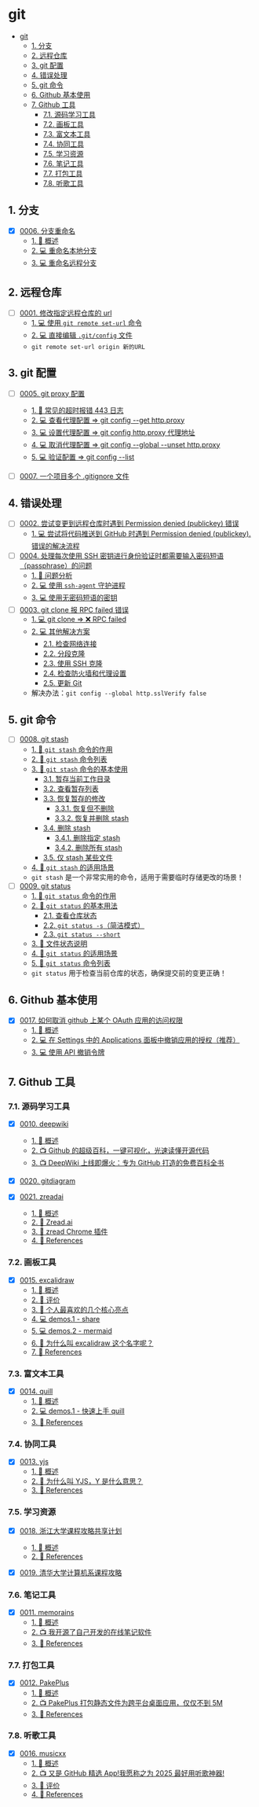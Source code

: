 # git

<!-- region:toc -->

- [git](#git)
  - [1. 分支](#1-分支)
  - [2. 远程仓库](#2-远程仓库)
  - [3. git 配置](#3-git-配置)
  - [4. 错误处理](#4-错误处理)
  - [5. git 命令](#5-git-命令)
  - [6. Github 基本使用](#6-github-基本使用)
  - [7. Github 工具](#7-github-工具)
    - [7.1. 源码学习工具](#71-源码学习工具)
    - [7.2. 画板工具](#72-画板工具)
    - [7.3. 富文本工具](#73-富文本工具)
    - [7.4. 协同工具](#74-协同工具)
    - [7.5. 学习资源](#75-学习资源)
    - [7.6. 笔记工具](#76-笔记工具)
    - [7.7. 打包工具](#77-打包工具)
    - [7.8. 听歌工具](#78-听歌工具)

<!-- endregion:toc -->

## 1. 分支

- [x] [0006. 分支重命名](https://github.com/Tdahuyou/TNotes.git-notes/tree/main/notes/0006.%20%E5%88%86%E6%94%AF%E9%87%8D%E5%91%BD%E5%90%8D/README.md)
  - [1. 📝 概述](https://github.com/Tdahuyou/TNotes.git-notes/tree/main/notes/0006.%20%E5%88%86%E6%94%AF%E9%87%8D%E5%91%BD%E5%90%8D/README.md#1--概述)
  - [2. 💻 重命名本地分支](https://github.com/Tdahuyou/TNotes.git-notes/tree/main/notes/0006.%20%E5%88%86%E6%94%AF%E9%87%8D%E5%91%BD%E5%90%8D/README.md#2--重命名本地分支)
  - [3. 💻 重命名远程分支](https://github.com/Tdahuyou/TNotes.git-notes/tree/main/notes/0006.%20%E5%88%86%E6%94%AF%E9%87%8D%E5%91%BD%E5%90%8D/README.md#3--重命名远程分支)

## 2. 远程仓库

- [ ] [0001. 修改指定远程仓库的 url](https://github.com/Tdahuyou/TNotes.git-notes/tree/main/notes/0001.%20%E4%BF%AE%E6%94%B9%E6%8C%87%E5%AE%9A%E8%BF%9C%E7%A8%8B%E4%BB%93%E5%BA%93%E7%9A%84%20url/README.md)
  - [1. 💻 使用 `git remote set-url` 命令](https://github.com/Tdahuyou/TNotes.git-notes/tree/main/notes/0001.%20%E4%BF%AE%E6%94%B9%E6%8C%87%E5%AE%9A%E8%BF%9C%E7%A8%8B%E4%BB%93%E5%BA%93%E7%9A%84%20url/README.md#1--使用-git-remote-set-url-命令)
  - [2. 💻 直接编辑 `.git/config` 文件](https://github.com/Tdahuyou/TNotes.git-notes/tree/main/notes/0001.%20%E4%BF%AE%E6%94%B9%E6%8C%87%E5%AE%9A%E8%BF%9C%E7%A8%8B%E4%BB%93%E5%BA%93%E7%9A%84%20url/README.md#2--直接编辑-gitconfig-文件)
  - `git remote set-url origin 新的URL`

## 3. git 配置

- [ ] [0005. git proxy 配置](https://github.com/Tdahuyou/TNotes.git-notes/tree/main/notes/0005.%20git%20proxy%20%E9%85%8D%E7%BD%AE/README.md)
  - [1. 📒 常见的超时报错 443 日志](https://github.com/Tdahuyou/TNotes.git-notes/tree/main/notes/0005.%20git%20proxy%20%E9%85%8D%E7%BD%AE/README.md#1--常见的超时报错-443-日志)
  - [2. 💻 查看代理配置 => git config --get http.proxy](https://github.com/Tdahuyou/TNotes.git-notes/tree/main/notes/0005.%20git%20proxy%20%E9%85%8D%E7%BD%AE/README.md#2--查看代理配置--git-config---get-httpproxy)
  - [3. 💻 设置代理配置 => git config http.proxy 代理地址](https://github.com/Tdahuyou/TNotes.git-notes/tree/main/notes/0005.%20git%20proxy%20%E9%85%8D%E7%BD%AE/README.md#3--设置代理配置--git-config-httpproxy-代理地址)
  - [4. 💻 取消代理配置 => git config --global --unset http.proxy](https://github.com/Tdahuyou/TNotes.git-notes/tree/main/notes/0005.%20git%20proxy%20%E9%85%8D%E7%BD%AE/README.md#4--取消代理配置--git-config---global---unset-httpproxy)
  - [5. 💻 验证配置 => git config --list](https://github.com/Tdahuyou/TNotes.git-notes/tree/main/notes/0005.%20git%20proxy%20%E9%85%8D%E7%BD%AE/README.md#5--验证配置--git-config---list)
- [ ] [0007. 一个项目多个 .gitignore 文件](https://github.com/Tdahuyou/TNotes.git-notes/tree/main/notes/0007.%20%E4%B8%80%E4%B8%AA%E9%A1%B9%E7%9B%AE%E5%A4%9A%E4%B8%AA%20.gitignore%20%E6%96%87%E4%BB%B6/README.md)


## 4. 错误处理

- [ ] [0002. 尝试变更到远程仓库时遇到 Permission denied (publickey) 错误](https://github.com/Tdahuyou/TNotes.git-notes/tree/main/notes/0002.%20%E5%B0%9D%E8%AF%95%E5%8F%98%E6%9B%B4%E5%88%B0%E8%BF%9C%E7%A8%8B%E4%BB%93%E5%BA%93%E6%97%B6%E9%81%87%E5%88%B0%20Permission%20denied%20(publickey)%20%E9%94%99%E8%AF%AF/README.md)
  - [1. 💻 尝试将代码推送到 GitHub 时遇到 Permission denied (publickey). 错误的解决流程](https://github.com/Tdahuyou/TNotes.git-notes/tree/main/notes/0002.%20%E5%B0%9D%E8%AF%95%E5%8F%98%E6%9B%B4%E5%88%B0%E8%BF%9C%E7%A8%8B%E4%BB%93%E5%BA%93%E6%97%B6%E9%81%87%E5%88%B0%20Permission%20denied%20(publickey)%20%E9%94%99%E8%AF%AF/README.md#1--尝试将代码推送到-github-时遇到-permission-denied-publickey-错误的解决流程)
- [ ] [0004. 处理每次使用 SSH 密钥进行身份验证时都需要输入密码短语（passphrase）的问题](https://github.com/Tdahuyou/TNotes.git-notes/tree/main/notes/0004.%20%E5%A4%84%E7%90%86%E6%AF%8F%E6%AC%A1%E4%BD%BF%E7%94%A8%20SSH%20%E5%AF%86%E9%92%A5%E8%BF%9B%E8%A1%8C%E8%BA%AB%E4%BB%BD%E9%AA%8C%E8%AF%81%E6%97%B6%E9%83%BD%E9%9C%80%E8%A6%81%E8%BE%93%E5%85%A5%E5%AF%86%E7%A0%81%E7%9F%AD%E8%AF%AD%EF%BC%88passphrase%EF%BC%89%E7%9A%84%E9%97%AE%E9%A2%98/README.md)
  - [1. 📒 问题分析](https://github.com/Tdahuyou/TNotes.git-notes/tree/main/notes/0004.%20%E5%A4%84%E7%90%86%E6%AF%8F%E6%AC%A1%E4%BD%BF%E7%94%A8%20SSH%20%E5%AF%86%E9%92%A5%E8%BF%9B%E8%A1%8C%E8%BA%AB%E4%BB%BD%E9%AA%8C%E8%AF%81%E6%97%B6%E9%83%BD%E9%9C%80%E8%A6%81%E8%BE%93%E5%85%A5%E5%AF%86%E7%A0%81%E7%9F%AD%E8%AF%AD%EF%BC%88passphrase%EF%BC%89%E7%9A%84%E9%97%AE%E9%A2%98/README.md#1--问题分析)
  - [2. 💻 使用 `ssh-agent` 守护进程](https://github.com/Tdahuyou/TNotes.git-notes/tree/main/notes/0004.%20%E5%A4%84%E7%90%86%E6%AF%8F%E6%AC%A1%E4%BD%BF%E7%94%A8%20SSH%20%E5%AF%86%E9%92%A5%E8%BF%9B%E8%A1%8C%E8%BA%AB%E4%BB%BD%E9%AA%8C%E8%AF%81%E6%97%B6%E9%83%BD%E9%9C%80%E8%A6%81%E8%BE%93%E5%85%A5%E5%AF%86%E7%A0%81%E7%9F%AD%E8%AF%AD%EF%BC%88passphrase%EF%BC%89%E7%9A%84%E9%97%AE%E9%A2%98/README.md#2--使用-ssh-agent-守护进程)
  - [3. 💻 使用无密码短语的密钥](https://github.com/Tdahuyou/TNotes.git-notes/tree/main/notes/0004.%20%E5%A4%84%E7%90%86%E6%AF%8F%E6%AC%A1%E4%BD%BF%E7%94%A8%20SSH%20%E5%AF%86%E9%92%A5%E8%BF%9B%E8%A1%8C%E8%BA%AB%E4%BB%BD%E9%AA%8C%E8%AF%81%E6%97%B6%E9%83%BD%E9%9C%80%E8%A6%81%E8%BE%93%E5%85%A5%E5%AF%86%E7%A0%81%E7%9F%AD%E8%AF%AD%EF%BC%88passphrase%EF%BC%89%E7%9A%84%E9%97%AE%E9%A2%98/README.md#3--使用无密码短语的密钥)
- [ ] [0003. git clone 报 RPC failed 错误](https://github.com/Tdahuyou/TNotes.git-notes/tree/main/notes/0003.%20git%20clone%20%E6%8A%A5%20RPC%20failed%20%E9%94%99%E8%AF%AF/README.md)
  - [1. 💻 git clone => ❌ RPC failed](https://github.com/Tdahuyou/TNotes.git-notes/tree/main/notes/0003.%20git%20clone%20%E6%8A%A5%20RPC%20failed%20%E9%94%99%E8%AF%AF/README.md#1--git-clone---rpc-failed)
  - [2. 💻 其他解决方案](https://github.com/Tdahuyou/TNotes.git-notes/tree/main/notes/0003.%20git%20clone%20%E6%8A%A5%20RPC%20failed%20%E9%94%99%E8%AF%AF/README.md#2--其他解决方案)
    - [2.1. 检查网络连接](https://github.com/Tdahuyou/TNotes.git-notes/tree/main/notes/0003.%20git%20clone%20%E6%8A%A5%20RPC%20failed%20%E9%94%99%E8%AF%AF/README.md#21-检查网络连接)
    - [2.2. 分段克隆](https://github.com/Tdahuyou/TNotes.git-notes/tree/main/notes/0003.%20git%20clone%20%E6%8A%A5%20RPC%20failed%20%E9%94%99%E8%AF%AF/README.md#22-分段克隆)
    - [2.3. 使用 SSH 克隆](https://github.com/Tdahuyou/TNotes.git-notes/tree/main/notes/0003.%20git%20clone%20%E6%8A%A5%20RPC%20failed%20%E9%94%99%E8%AF%AF/README.md#23-使用-ssh-克隆)
    - [2.4. 检查防火墙和代理设置](https://github.com/Tdahuyou/TNotes.git-notes/tree/main/notes/0003.%20git%20clone%20%E6%8A%A5%20RPC%20failed%20%E9%94%99%E8%AF%AF/README.md#24-检查防火墙和代理设置)
    - [2.5. 更新 Git](https://github.com/Tdahuyou/TNotes.git-notes/tree/main/notes/0003.%20git%20clone%20%E6%8A%A5%20RPC%20failed%20%E9%94%99%E8%AF%AF/README.md#25-更新-git)
  - 解决办法：`git config --global http.sslVerify false`

## 5. git 命令

- [ ] [0008. git stash](https://github.com/Tdahuyou/TNotes.git-notes/tree/main/notes/0008.%20git%20stash/README.md)
  - [1. 📒 `git stash` 命令的作用](https://github.com/Tdahuyou/TNotes.git-notes/tree/main/notes/0008.%20git%20stash/README.md#1--git-stash-命令的作用)
  - [2. 📒 `git stash` 命令列表](https://github.com/Tdahuyou/TNotes.git-notes/tree/main/notes/0008.%20git%20stash/README.md#2--git-stash-命令列表)
  - [3. 📒 `git stash` 命令的基本使用](https://github.com/Tdahuyou/TNotes.git-notes/tree/main/notes/0008.%20git%20stash/README.md#3--git-stash-命令的基本使用)
    - [3.1. 暂存当前工作目录](https://github.com/Tdahuyou/TNotes.git-notes/tree/main/notes/0008.%20git%20stash/README.md#31-暂存当前工作目录)
    - [3.2. 查看暂存列表](https://github.com/Tdahuyou/TNotes.git-notes/tree/main/notes/0008.%20git%20stash/README.md#32-查看暂存列表)
    - [3.3. 恢复暂存的修改](https://github.com/Tdahuyou/TNotes.git-notes/tree/main/notes/0008.%20git%20stash/README.md#33-恢复暂存的修改)
      - [3.3.1. 恢复但不删除](https://github.com/Tdahuyou/TNotes.git-notes/tree/main/notes/0008.%20git%20stash/README.md#331-恢复但不删除)
      - [3.3.2. 恢复并删除 stash](https://github.com/Tdahuyou/TNotes.git-notes/tree/main/notes/0008.%20git%20stash/README.md#332-恢复并删除-stash)
    - [3.4. 删除 stash](https://github.com/Tdahuyou/TNotes.git-notes/tree/main/notes/0008.%20git%20stash/README.md#34-删除-stash)
      - [3.4.1. 删除指定 stash](https://github.com/Tdahuyou/TNotes.git-notes/tree/main/notes/0008.%20git%20stash/README.md#341-删除指定-stash)
      - [3.4.2. 删除所有 stash](https://github.com/Tdahuyou/TNotes.git-notes/tree/main/notes/0008.%20git%20stash/README.md#342-删除所有-stash)
    - [3.5. 仅 stash 某些文件](https://github.com/Tdahuyou/TNotes.git-notes/tree/main/notes/0008.%20git%20stash/README.md#35-仅-stash-某些文件)
  - [4. 📒 `git stash` 的适用场景](https://github.com/Tdahuyou/TNotes.git-notes/tree/main/notes/0008.%20git%20stash/README.md#4--git-stash-的适用场景)
  - `git stash` 是一个非常实用的命令，适用于需要临时存储更改的场景！
- [ ] [0009. git status](https://github.com/Tdahuyou/TNotes.git-notes/tree/main/notes/0009.%20git%20status/README.md)
  - [1. 📒 `git status` 命令的作用](https://github.com/Tdahuyou/TNotes.git-notes/tree/main/notes/0009.%20git%20status/README.md#1--git-status-命令的作用)
  - [2. 📒 `git status` 的基本用法](https://github.com/Tdahuyou/TNotes.git-notes/tree/main/notes/0009.%20git%20status/README.md#2--git-status-的基本用法)
    - [2.1. 查看仓库状态](https://github.com/Tdahuyou/TNotes.git-notes/tree/main/notes/0009.%20git%20status/README.md#21-查看仓库状态)
    - [2.2. `git status -s`（简洁模式）](https://github.com/Tdahuyou/TNotes.git-notes/tree/main/notes/0009.%20git%20status/README.md#22-git-status--s简洁模式)
    - [2.3. `git status --short`](https://github.com/Tdahuyou/TNotes.git-notes/tree/main/notes/0009.%20git%20status/README.md#23-git-status---short)
  - [3. 📒 文件状态说明](https://github.com/Tdahuyou/TNotes.git-notes/tree/main/notes/0009.%20git%20status/README.md#3--文件状态说明)
  - [4. 📒 `git status` 的适用场景](https://github.com/Tdahuyou/TNotes.git-notes/tree/main/notes/0009.%20git%20status/README.md#4--git-status-的适用场景)
  - [5. 📒 `git status` 命令列表](https://github.com/Tdahuyou/TNotes.git-notes/tree/main/notes/0009.%20git%20status/README.md#5--git-status-命令列表)
  - `git status` 用于检查当前仓库的状态，确保提交前的变更正确！

## 6. Github 基本使用

- [x] [0017. 如何取消 github 上某个 OAuth 应用的访问权限](https://github.com/Tdahuyou/TNotes.git-notes/tree/main/notes/0017.%20%E5%A6%82%E4%BD%95%E5%8F%96%E6%B6%88%20github%20%E4%B8%8A%E6%9F%90%E4%B8%AA%20OAuth%20%E5%BA%94%E7%94%A8%E7%9A%84%E8%AE%BF%E9%97%AE%E6%9D%83%E9%99%90/README.md)
  - [1. 📝 概述](https://github.com/Tdahuyou/TNotes.git-notes/tree/main/notes/0017.%20%E5%A6%82%E4%BD%95%E5%8F%96%E6%B6%88%20github%20%E4%B8%8A%E6%9F%90%E4%B8%AA%20OAuth%20%E5%BA%94%E7%94%A8%E7%9A%84%E8%AE%BF%E9%97%AE%E6%9D%83%E9%99%90/README.md#1--概述)
  - [2. 💻 在 Settings 中的 Applications 面板中撤销应用的授权（推荐）](https://github.com/Tdahuyou/TNotes.git-notes/tree/main/notes/0017.%20%E5%A6%82%E4%BD%95%E5%8F%96%E6%B6%88%20github%20%E4%B8%8A%E6%9F%90%E4%B8%AA%20OAuth%20%E5%BA%94%E7%94%A8%E7%9A%84%E8%AE%BF%E9%97%AE%E6%9D%83%E9%99%90/README.md#2--在-settings-中的-applications-面板中撤销应用的授权推荐)
  - [3. 💻 使用 API 撤销令牌](https://github.com/Tdahuyou/TNotes.git-notes/tree/main/notes/0017.%20%E5%A6%82%E4%BD%95%E5%8F%96%E6%B6%88%20github%20%E4%B8%8A%E6%9F%90%E4%B8%AA%20OAuth%20%E5%BA%94%E7%94%A8%E7%9A%84%E8%AE%BF%E9%97%AE%E6%9D%83%E9%99%90/README.md#3--使用-api-撤销令牌)

## 7. Github 工具

### 7.1. 源码学习工具

- [x] [0010. deepwiki](https://github.com/Tdahuyou/TNotes.git-notes/tree/main/notes/0010.%20deepwiki/README.md)
  - [1. 📝 概述](https://github.com/Tdahuyou/TNotes.git-notes/tree/main/notes/0010.%20deepwiki/README.md#1--概述)
  - [2. 📺 Github 的超级百科，一键可视化，光速读懂开源代码](https://github.com/Tdahuyou/TNotes.git-notes/tree/main/notes/0010.%20deepwiki/README.md#2--github-的超级百科一键可视化光速读懂开源代码)
  - [3. 📺 DeepWiki 上线即爆火：专为 GitHub 打造的免费百科全书](https://github.com/Tdahuyou/TNotes.git-notes/tree/main/notes/0010.%20deepwiki/README.md#3--deepwiki-上线即爆火专为-github-打造的免费百科全书)
- [x] [0020. gitdiagram](https://github.com/Tdahuyou/TNotes.git-notes/tree/main/notes/0020.%20gitdiagram/README.md)

- [x] [0021. zreadai](https://github.com/Tdahuyou/TNotes.git-notes/tree/main/notes/0021.%20zreadai/README.md)
  - [1. 📝 概述](https://github.com/Tdahuyou/TNotes.git-notes/tree/main/notes/0021.%20zreadai/README.md#1--概述)
  - [2. 📒 Zread.ai](https://github.com/Tdahuyou/TNotes.git-notes/tree/main/notes/0021.%20zreadai/README.md#2--zreadai)
  - [3. 📒 zread Chrome 插件](https://github.com/Tdahuyou/TNotes.git-notes/tree/main/notes/0021.%20zreadai/README.md#3--zread-chrome-插件)
  - [4. 🔗 References](https://github.com/Tdahuyou/TNotes.git-notes/tree/main/notes/0021.%20zreadai/README.md#4--references)

### 7.2. 画板工具

- [x] [0015. excalidraw](https://github.com/Tdahuyou/TNotes.git-notes/tree/main/notes/0015.%20excalidraw/README.md)
  - [1. 📝 概述](https://github.com/Tdahuyou/TNotes.git-notes/tree/main/notes/0015.%20excalidraw/README.md#1--概述)
  - [2. 🫧 评价](https://github.com/Tdahuyou/TNotes.git-notes/tree/main/notes/0015.%20excalidraw/README.md#2--评价)
  - [3. 📒 个人最喜欢的几个核心亮点](https://github.com/Tdahuyou/TNotes.git-notes/tree/main/notes/0015.%20excalidraw/README.md#3--个人最喜欢的几个核心亮点)
  - [4. 💻 demos.1 - share](https://github.com/Tdahuyou/TNotes.git-notes/tree/main/notes/0015.%20excalidraw/README.md#4--demos1---share)
  - [5. 💻 demos.2 - mermaid](https://github.com/Tdahuyou/TNotes.git-notes/tree/main/notes/0015.%20excalidraw/README.md#5--demos2---mermaid)
  - [6. 🤔 为什么叫 excalidraw 这个名字呢？](https://github.com/Tdahuyou/TNotes.git-notes/tree/main/notes/0015.%20excalidraw/README.md#6--为什么叫-excalidraw-这个名字呢)
  - [7. 🔗 References](https://github.com/Tdahuyou/TNotes.git-notes/tree/main/notes/0015.%20excalidraw/README.md#7--references)

### 7.3. 富文本工具

- [x] [0014. quill](https://github.com/Tdahuyou/TNotes.git-notes/tree/main/notes/0014.%20quill/README.md)
  - [1. 📝 概述](https://github.com/Tdahuyou/TNotes.git-notes/tree/main/notes/0014.%20quill/README.md#1--概述)
  - [2. 💻 demos.1 - 快速上手 quill](https://github.com/Tdahuyou/TNotes.git-notes/tree/main/notes/0014.%20quill/README.md#2--demos1---快速上手-quill)
  - [3. 🔗 References](https://github.com/Tdahuyou/TNotes.git-notes/tree/main/notes/0014.%20quill/README.md#3--references)

### 7.4. 协同工具

- [x] [0013. yjs](https://github.com/Tdahuyou/TNotes.git-notes/tree/main/notes/0013.%20yjs/README.md)
  - [1. 📝 概述](https://github.com/Tdahuyou/TNotes.git-notes/tree/main/notes/0013.%20yjs/README.md#1--概述)
  - [2. 🤔 为什么叫 YJS，Y 是什么意思？](https://github.com/Tdahuyou/TNotes.git-notes/tree/main/notes/0013.%20yjs/README.md#2--为什么叫-yjsy-是什么意思)
  - [3. 🔗 References](https://github.com/Tdahuyou/TNotes.git-notes/tree/main/notes/0013.%20yjs/README.md#3--references)

### 7.5. 学习资源

- [x] [0018. 浙江大学课程攻略共享计划](https://github.com/Tdahuyou/TNotes.git-notes/tree/main/notes/0018.%20%E6%B5%99%E6%B1%9F%E5%A4%A7%E5%AD%A6%E8%AF%BE%E7%A8%8B%E6%94%BB%E7%95%A5%E5%85%B1%E4%BA%AB%E8%AE%A1%E5%88%92/README.md)
  - [1. 📝 概述](https://github.com/Tdahuyou/TNotes.git-notes/tree/main/notes/0018.%20%E6%B5%99%E6%B1%9F%E5%A4%A7%E5%AD%A6%E8%AF%BE%E7%A8%8B%E6%94%BB%E7%95%A5%E5%85%B1%E4%BA%AB%E8%AE%A1%E5%88%92/README.md#1--概述)
  - [2. 🔗 References](https://github.com/Tdahuyou/TNotes.git-notes/tree/main/notes/0018.%20%E6%B5%99%E6%B1%9F%E5%A4%A7%E5%AD%A6%E8%AF%BE%E7%A8%8B%E6%94%BB%E7%95%A5%E5%85%B1%E4%BA%AB%E8%AE%A1%E5%88%92/README.md#2--references)
- [x] [0019. 清华大学计算机系课程攻略](https://github.com/Tdahuyou/TNotes.git-notes/tree/main/notes/0019.%20%E6%B8%85%E5%8D%8E%E5%A4%A7%E5%AD%A6%E8%AE%A1%E7%AE%97%E6%9C%BA%E7%B3%BB%E8%AF%BE%E7%A8%8B%E6%94%BB%E7%95%A5/README.md)


### 7.6. 笔记工具

- [x] [0011. memorains](https://github.com/Tdahuyou/TNotes.git-notes/tree/main/notes/0011.%20memorains/README.md)
  - [1. 📝 概述](https://github.com/Tdahuyou/TNotes.git-notes/tree/main/notes/0011.%20memorains/README.md#1--概述)
  - [2. 📺 我开源了自己开发的在线笔记软件](https://github.com/Tdahuyou/TNotes.git-notes/tree/main/notes/0011.%20memorains/README.md#2--我开源了自己开发的在线笔记软件)
  - [3. 🔗 References](https://github.com/Tdahuyou/TNotes.git-notes/tree/main/notes/0011.%20memorains/README.md#3--references)

### 7.7. 打包工具

- [x] [0012. PakePlus](https://github.com/Tdahuyou/TNotes.git-notes/tree/main/notes/0012.%20PakePlus/README.md)
  - [1. 📝 概述](https://github.com/Tdahuyou/TNotes.git-notes/tree/main/notes/0012.%20PakePlus/README.md#1--概述)
  - [2. 📺 PakePlus 打包静态文件为跨平台桌面应用，仅仅不到 5M](https://github.com/Tdahuyou/TNotes.git-notes/tree/main/notes/0012.%20PakePlus/README.md#2--pakeplus-打包静态文件为跨平台桌面应用仅仅不到-5m)
  - [3. 🔗 References](https://github.com/Tdahuyou/TNotes.git-notes/tree/main/notes/0012.%20PakePlus/README.md#3--references)

### 7.8. 听歌工具

- [x] [0016. musicxx](https://github.com/Tdahuyou/TNotes.git-notes/tree/main/notes/0016.%20musicxx/README.md)
  - [1. 📝 概述](https://github.com/Tdahuyou/TNotes.git-notes/tree/main/notes/0016.%20musicxx/README.md#1--概述)
  - [2. 📺 又是 GitHub 精选 App!我愿称之为 2025 最好用听歌神器!](https://github.com/Tdahuyou/TNotes.git-notes/tree/main/notes/0016.%20musicxx/README.md#2--又是-github-精选-app我愿称之为-2025-最好用听歌神器)
  - [3. 🫧 评价](https://github.com/Tdahuyou/TNotes.git-notes/tree/main/notes/0016.%20musicxx/README.md#3--评价)
  - [4. 🔗 References](https://github.com/Tdahuyou/TNotes.git-notes/tree/main/notes/0016.%20musicxx/README.md#4--references)
